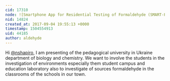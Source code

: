 ```yaml
---
cid: 17310
node: ![Smartphone App for Residential Testing of Formaldehyde (SMART-FORM) Interim report ](../notes/nshapiro/09-04-2017/smartphone-app-for-residential-testing-of-formaldehyde-smart-form-interim-report)
nid: 14824
created_at: 2017-09-04 19:55:13 +0000
timestamp: 1504554913
uid: 44185
author: aldehyde
---
```


Hi [@nshapiro](/profile/nshapiro), I am presenting of the pedagogical university in Ukraine department of biology and chemistry. We want to involve the students in the investigation of environments especially them student campus and education laboratory also to investigate of sources formaldehyde in the classrooms of the schools in our town.